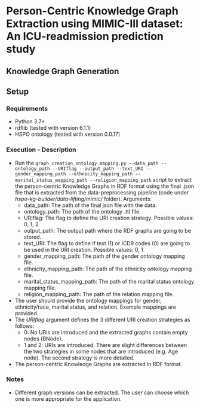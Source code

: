 # Person-Centric Knowledge Graph Extraction using MIMIC-III dataset: An ICU-readmission prediction study 

## Knowledge Graph Generation

## Setup
### Requirements
- Python 3.7+
- rdflib (tested with version 6.1.1)
- HSPO ontology (tested with version 0.0.17)


### Execution - Description
- Run the ```graph_creation_ontology_mapping.py --data_path --ontology_path --URIflag --output_path --text_URI --gender_mapping_path --ethnicity_mapping_path --marital_status_mapping_path --religion_mapping_path``` script to extract the person-centric Knowledge Graphs in RDF format using the final .json file that is extracted from the data-preprocessing pipeline (code under <i>hspo-kg-builder/data-lifting/mimic/</i> folder). Arguments:
    - data_path: The path of the final json file with the data.
    - ontology_path: The path of the ontology .ttl file.
    - URIflag: The flag to define the URI creation strategy. Possible values: 0, 1, 2
    - output_path: The output path where the RDF graphs are going to be stored.
    - text_URI: The flag to define if text (1) or ICD9 codes (0) are going to be used in the URI creation. Possible values: 0, 1
    - gender_mapping_path: The path of the gender ontology mapping file.
    - ethnicity_mapping_path: The path of the ethnicity ontology mapping file.
    - marital_status_mapping_path: The path of the marital status ontology mapping file.
    - religion_mapping_path: The path of the relation mapping file.
- The user should provide the ontology mappings for gender, ethnicity/race, marital status, and relation. Example mappings are provided.
- The <i>URIflag</i> argument defines the 3 different URI creation strategies as follows:
    - 0: No URIs are introduced and the extracted graphs contain empty nodes (BNode).
    - 1 and 2: URIs are introduced. There are slight differences between the two strategies in some nodes that are introduced (e.g. Age node). The second strategy is more detailed.
- The person-centric Knowledge Graphs are extracted in RDF format. 

### Notes
- Different graph versions can be extracted. The user can choose which one is more appropriate for the application. 